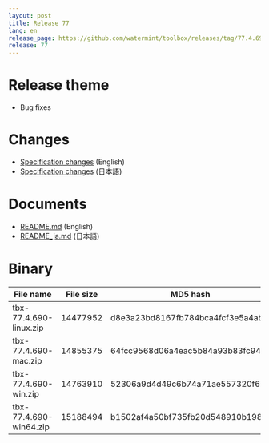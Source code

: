 ```yaml
---
layout: post
title: Release 77
lang: en
release_page: https://github.com/watermint/toolbox/releases/tag/77.4.690
release: 77
---
```


# Release theme

* Bug fixes

# Changes

* [Specification changes](https://github.com/watermint/toolbox/blob/77.4.690/doc/generated/changes.md) (English)
* [Specification changes](https://github.com/watermint/toolbox/blob/77.4.690/doc/generated_ja/changes.md) (日本語)

# Documents

* [README.md](https://github.com/watermint/toolbox/blob/77.4.690/README.md) (English)
* [README_ja.md](https://github.com/watermint/toolbox/blob/77.4.690/README_ja.md) (日本語)

# Binary

| File name              | File size | MD5 hash                         | SHA256 hash                                                      |
|------------------------|-----------|----------------------------------|------------------------------------------------------------------|
| tbx-77.4.690-linux.zip | 14477952  | d8e3a23bd8167fb784bca4fcf3e5a4ab | f98cdfc8d444b8713712bdb2c9a71d4c9f0a02849d0b8e4ac42493c46c617f63 |
| tbx-77.4.690-mac.zip   | 14855375  | 64fcc9568d06a4eac5b84a93b83fc94c | eea09b2c964a9a7d7d8ab44e9ed74ab243104a34820b4331b52b4ed293ee3cd5 |
| tbx-77.4.690-win.zip   | 14763910  | 52306a9d4d49c6b74a71ae557320f6b9 | 9351792e2c4c48961d647e3ac9df95ba624014f6a17165717cc12735eba93bc6 |
| tbx-77.4.690-win64.zip | 15188494  | b1502af4a50bf735fb20d548910b198d | 5a6af93e5da2e05469a0a6e15dcc25c0b1e5f175be4c7dd00713b5158a8af178 |



